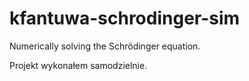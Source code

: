 # kfantuwa-schrodinger-sim
Numerically solving the Schrödinger equation.

Projekt wykonałem samodzielnie.
